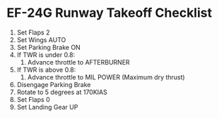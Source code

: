 # EF-24G Runway Takeoff Checklist

1. Set Flaps 2
2. Set Wings AUTO
3. Set Parking Brake ON
4. If TWR is under 0.8:
   1. Advance throttle to AFTERBURNER
5. If TWR is above 0.8:
   1. Advance throttle to MIL POWER (Maximum dry thrust)
6. Disengage Parking Brake
7. Rotate to 5 degrees at 170KIAS
8. Set Flaps 0
9. Set Landing Gear UP
